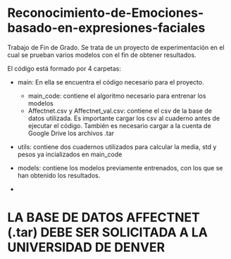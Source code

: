 # Reconocimiento-de-Emociones-basado-en-expresiones-faciales
Trabajo de Fin de Grado. Se trata de un proyecto de experimentación en el cual se prueban varios modelos con el fin de obtener resultados. 

El código está formado por 4 carpetas:
- main: En ella se encuentra el código necesario para el proyecto. 
    - main_code: contiene el algoritmo necesario para entrenar los modelos
    - Affectnet.csv y Affectnet_val.csv: contiene el csv de la base de datos utilizada. Es importante cargar los csv al cuaderno antes de ejecutar el código. También es necesario cargar a la cuenta de Google Drive los archivos .tar
 
- utils: contiene dos cuadernos utilizados para calcular la media, std y pesos ya incializados en main_code
- models: contiene los modelos previamente entrenados, con los que se han obtenido los resultados. 
- 
# LA BASE DE DATOS AFFECTNET (.tar) DEBE SER SOLICITADA A LA UNIVERSIDAD DE DENVER
